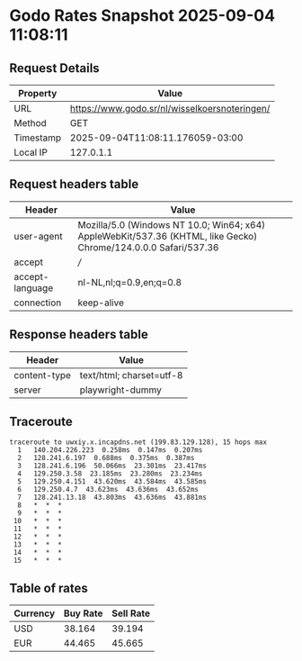# Godo Rates Snapshot 2025-09-04 11:08:11
## Request Details

| Property | Value |
|----------|-------|
| URL | https://www.godo.sr/nl/wisselkoersnoteringen/ |
| Method | GET |
| Timestamp | 2025-09-04T11:08:11.176059-03:00 |
| Local IP | 127.0.1.1 |
    
## Request headers table

| Header | Value |
|--------|-------|
| user-agent | Mozilla/5.0 (Windows NT 10.0; Win64; x64) AppleWebKit/537.36 (KHTML, like Gecko) Chrome/124.0.0.0 Safari/537.36 |
| accept | */* |
| accept-language | nl-NL,nl;q=0.9,en;q=0.8 |
| connection | keep-alive |

    
## Response headers table
| Header | Value |
|--------|-------|
| content-type | text/html; charset=utf-8 |
| server | playwright-dummy |

## Traceroute 

```
traceroute to uwxiy.x.incapdns.net (199.83.129.128), 15 hops max
  1   140.204.226.223  0.258ms  0.147ms  0.207ms 
  2   128.241.6.197  0.688ms  0.375ms  0.387ms 
  3   128.241.6.196  50.066ms  23.301ms  23.417ms 
  4   129.250.3.58  23.185ms  23.280ms  23.234ms 
  5   129.250.4.151  43.620ms  43.584ms  43.585ms 
  6   129.250.4.7  43.623ms  43.636ms  43.652ms 
  7   128.241.13.18  43.803ms  43.636ms  43.881ms 
  8   *  *  * 
  9   *  *  * 
 10   *  *  * 
 11   *  *  * 
 12   *  *  * 
 13   *  *  * 
 14   *  *  * 
 15   *  *  * 

```


## Table of rates

| Currency | Buy Rate | Sell Rate |
|----------|----------|-----------|
| USD | 38.164 | 39.194 |
| EUR | 44.465 | 45.665 |
